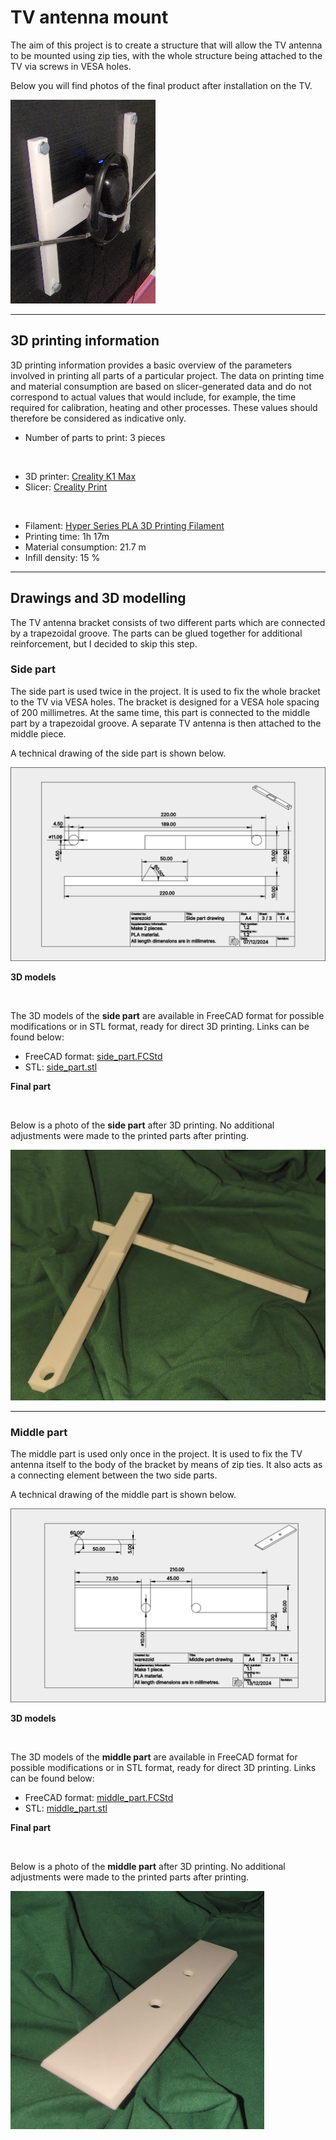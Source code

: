 # TV antenna mount
The aim of this project is to create a structure that will allow the TV antenna to be mounted using zip ties, with the whole structure being attached to the TV via screws in VESA holes.

Below you will find photos of the final product after installation on the TV.

![Photo of installed product.](./img/installed_product_photo.jpg)

---



## 3D printing information
3D printing information provides a basic overview of the parameters involved in printing all parts of a particular project. The data on printing time and material consumption are based on slicer-generated data and do not correspond to actual values that would include, for example, the time required for calibration, heating and other processes. These values should therefore be considered as indicative only.

- Number of parts to print: 3 pieces

<br>

- 3D printer: [Creality K1 Max](https://www.creality.com/products/creality-k1-max-3d-printer)
- Slicer: [Creality Print](https://www.creality.com/pages/download-software)

<br>

- Filament: [Hyper Series PLA 3D Printing Filament](https://store.creality.com/products/hyper-series-pla-3d-printing-filament-1kg?variant=f5519251-fe97-4b57-9f1d-16ec93b94b97)
- Printing time: 1h 17m
- Material consumption: 21.7 m
- Infill density: 15 %

---

## Drawings and 3D modelling
The TV antenna bracket consists of two different parts which are connected by a trapezoidal groove. The parts can be glued together for additional reinforcement, but I decided to skip this step.

### Side part
The side part is used twice in the project. It is used to fix the whole bracket to the TV via VESA holes. The bracket is designed for a VESA hole spacing of 200 millimetres. At the same time, this part is connected to the middle part by a trapezoidal groove. A separate TV antenna is then attached to the middle piece.

A technical drawing of the side part is shown below.

![Side part drawing](./drawings/side_part_drawing.svg)


**3D models**

<br>

The 3D models of the **side part** are available in FreeCAD format for possible modifications or in STL format, ready for direct 3D printing. Links can be found below:

- FreeCAD format: [side_part.FCStd](./3d/freecad/side_part.FCStd)
- STL: [side_part.stl](./3d/stl/side_part.stl)


**Final part**

<br>

Below is a photo of the **side part** after 3D printing. No additional adjustments were made to the printed parts after printing.

![Photo of side part.](./img/side_part_photo.png)

---


### Middle part
The middle part is used only once in the project. It is used to fix the TV antenna itself to the body of the bracket by means of zip ties. It also acts as a connecting element between the two side parts.

A technical drawing of the middle part is shown below.

![Middle part drawing.](./drawings/middle_part_drawing.svg)


**3D models**

<br>

The 3D models of the **middle part** are available in FreeCAD format for possible modifications or in STL format, ready for direct 3D printing. Links can be found below:

- FreeCAD format: [middle_part.FCStd](./3d/freecad/middle_part.FCStd)
- STL: [middle_part.stl](./3d/stl/middle_part.stl)


**Final part**

<br>

Below is a photo of the **middle part** after 3D printing. No additional adjustments were made to the printed parts after printing.

![Photo of middle part.](./img/middle_part_photo.png)
